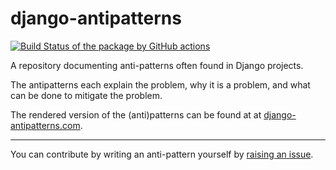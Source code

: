 # django-antipatterns

[![Build Status of the package by GitHub actions](https://github.com/hapytex/django-antipatterns/actions/workflows/build-site.yml/badge.svg)](https://github.com/hapytex/django-antipatterns/actions/workflows/build-site.yml)

A repository documenting anti-patterns often found in Django projects.

The antipatterns each explain the problem, why it is a problem, and what can be
done to mitigate the problem.

The rendered version of the (anti)patterns can be found at at [django-antipatterns.com](http://www.django-antipatterns.com/).

---

You can contribute by writing an anti-pattern yourself by [raising an issue](https://github.com/hapytex/django-antipatterns/issues/new?assignees=&labels=&template=antipattern.md&title=%5BAntipattern%5D).
